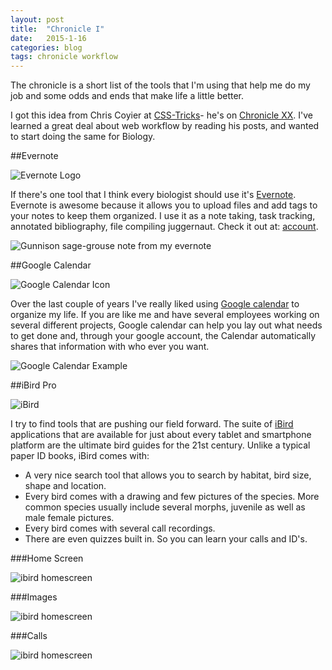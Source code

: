 ```yaml
---
layout: post
title:  "Chronicle I"
date:   2015-1-16
categories: blog 
tags: chronicle workflow 
---
```


The chronicle is a short list of the tools that I'm using that help me do my job and some odds and ends that make life a little better. 

I got this idea from Chris Coyier at [CSS-Tricks][csstricks]-  he's on [Chronicle XX][chronicle]. I've learned a great deal about web workflow by reading his posts, and wanted to start doing the same for Biology.   

##Evernote

<div class="post-image-icon center img-box-shadow-effect">
<img src="{{"images/post-images/chronicle/evernote-logo.jpg" | prepend:site.baseurl}}" alt="Evernote Logo">
</div>

If there's one tool that I think every biologist should use it's [Evernote][evernote].  Evernote is awesome because it allows you to upload files and add tags to your notes to keep them organized.   I use it as a note taking, task tracking, annotated bibliography, file compiling juggernaut.  Check it out at:  [account][evernote-account]. 


<div class="img-box-shadow-effect">
<img src="{{"images/post-images/chronicle/screenshot-gusglisting.png" | prepend:site.baseurl}}" alt="Gunnison sage-grouse note from my evernote">
</div>


##Google Calendar


<div class="post-image-icon center">
<img src="{{"images/post-images/chronicle/calendar-icon.png" | prepend:site.baseurl}}" alt="Google Calendar Icon">
</div>

Over the last couple of years I've really liked using [Google calendar][google-calendar] to organize my life.  If you are like me and have several employees working on several different projects, Google calendar can help you lay out what needs to get done and, through your google account, the Calendar automatically shares that information with who ever you want.  

<div class="img-box-shadow-effect">
<img src="{{"images/post-images/chronicle/screenshot-calendar.png" | prepend:site.baseurl}}" alt="Google Calendar Example">
</div>


##iBird Pro 

<div class="post-image-icon center">
<img src="{{"images/post-images/chronicle/ibird-iphone.jpg" | prepend:site.baseurl}}" alt="iBird">
</div>

I try to find tools that are pushing our field forward. The suite of [iBird][ibird] applications that are available for just about every tablet and smartphone platform are the ultimate bird guides for the 21st century.  Unlike a typical paper ID books, iBird comes with:

* A very nice search tool that allows you to search by habitat, bird size, shape and location.  
* Every bird comes with a drawing and few pictures of the species. More common species usually include several morphs, juvenile as well as male female pictures.  
* Every bird comes with several call recordings.  
* There are even quizzes built in. So you can learn your calls and ID's. 

###Home Screen

<div class="image-border img-box-shadow-effect">
	<picture class="full-width">
		<!--[if IE 9]><video style="display: none;"><![endif]-->
		<source srcset="{{"images/post-images/chronicle/ibird-home-large.jpg" | prepend:site.baseurl}}" media="(min-width: 800px)">
		<source srcset="{{ "images/post-images/chronicle/ibird-home-medium.jpg" | prepend:site.baseurl}}" media="(min-width: 550px)">
		<!--[if IE 9]></video><![endif]-->
		<img srcset="{{"images/post-images/chronicle/ibird-home-small.jpg" | prepend:site.baseurl}}" alt="ibird homescreen">
	</picture>
</div>

###Images

<div class="image-border img-box-shadow-effect">
	<picture class="full-width">
		<!--[if IE 9]><video style="display: none;"><![endif]-->
		<source srcset="{{"images/post-images/chronicle/ibird-images-large.jpg" | prepend:site.baseurl}}" media="(min-width: 800px)">
		<source srcset="{{ "images/post-images/chronicle/ibird-images-medium.jpg" | prepend:site.baseurl}}" media="(min-width: 550px)">
		<!--[if IE 9]></video><![endif]-->
		<img srcset="{{"images/post-images/chronicle/ibird-images-small.jpg" | prepend:site.baseurl}}" alt="ibird homescreen">
	</picture>
</div>

###Calls

<div class="image-border img-box-shadow-effect">
	<picture class="full-width">
		<!--[if IE 9]><video style="display: none;"><![endif]-->
		<source srcset="{{"images/post-images/chronicle/ibird-sound-large.jpg" | prepend:site.baseurl}}" media="(min-width: 800px)">
		<source srcset="{{ "images/post-images/chronicle/ibird-sound-medium.jpg" | prepend:site.baseurl}}" media="(min-width: 550px)">
		<!--[if IE 9]></video><![endif]-->
		<img srcset="{{"images/post-images/chronicle/ibird-sound-small.jpg" | prepend:site.baseurl}}" alt="ibird homescreen">
	</picture>
</div>




[ibird]:						http://ibird.com/
[csstricks]:				http://css-tricks.com
[chronicle]:				http://css-tricks.com/css-tricks-chronicle-xx/
[evernote]:					https://evernote.com/
[evernotecando]:		https://evernote.com/evernote/guide/mac/
[evernote-account]:	https://www.evernote.com/Registration.action
[fws-gusg]:					http://www.fws.gov/mountain-prairie/species/birds/gunnisonsagegrouse/map.pdf
[google-calendar]:	http://www.google.com/calendar
